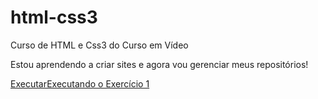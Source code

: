# html-css3
 Curso de HTML e Css3 do Curso em Vídeo

 Estou aprendendo a criar sites e agora vou gerenciar meus repositórios!

 <a href="https://EsterTavares2024.github.io/html-css/modulo1/001/index.html"> ExecutarExecutando o Exercício 1 </a>
